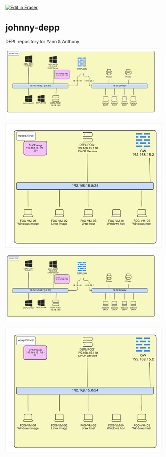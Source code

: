 <p><a target="_blank" href="https://app.eraser.io/workspace/UlXddkWAqR9p46ACUGX3" id="edit-in-eraser-github-link"><img alt="Edit in Eraser" src="https://firebasestorage.googleapis.com/v0/b/second-petal-295822.appspot.com/o/images%2Fgithub%2FOpen%20in%20Eraser.svg?alt=media&amp;token=968381c8-a7e7-472a-8ed6-4a6626da5501"></a></p>

# johnny-depp
DEPL repository for Yann & Anthony

![Figure 1](/.eraser/UlXddkWAqR9p46ACUGX3___uz7sTbrDV2bvpLzex5kzFZIrBMH2___---figure---fpoIxT3uWi6QlvTvXUKKV---figure---G-dXK-L7drDANYuhPRGGaw.png "Figure 1")

![Figure 2](/.eraser/UlXddkWAqR9p46ACUGX3___uz7sTbrDV2bvpLzex5kzFZIrBMH2___---figure---1qFkKZtrE72BNiuoUQojP---figure---QpYWrFzQdeuC1C_aPQqUig.png "Figure 2")

![Figure 1](/.eraser/UlXddkWAqR9p46ACUGX3___uz7sTbrDV2bvpLzex5kzFZIrBMH2___---figure---fpoIxT3uWi6QlvTvXUKKV---figure---G-dXK-L7drDANYuhPRGGaw.png "Figure 1")

![Figure 2](/.eraser/UlXddkWAqR9p46ACUGX3___uz7sTbrDV2bvpLzex5kzFZIrBMH2___---figure---1qFkKZtrE72BNiuoUQojP---figure---QpYWrFzQdeuC1C_aPQqUig.png "Figure 2")





<!--- Eraser file: https://app.eraser.io/workspace/UlXddkWAqR9p46ACUGX3 --->
